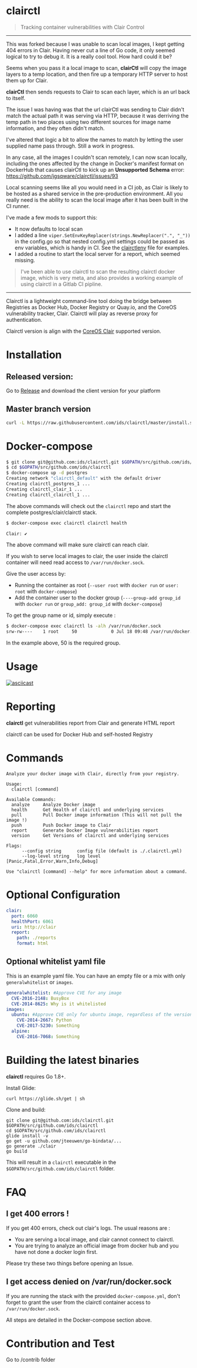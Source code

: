 # clairctl

> Tracking container vulnerabilities with Clair Control

---
This was forked because I was unable to scan local images, I kept getting 404 errors in Clair.  Having never cut a line of Go code, it only seemed logical to try to debug it.  It is a really cool tool. How hard could it be?

Seems when you pass it a local image to scan, __clairCtl__ will copy the image layers to a temp location, and then fire up a temporary HTTP server to host them up for Clair.

__clairCtl__ then sends requests to Clair to scan each layer, which is an url back to itself.

The issue I was having was that the url clairCtl was sending to Clair didn't match the actual path it was serving via HTTP, because it was derriving the temp path in two places using two different sources for image name information, and they often didn't match.

I've altered that logic a bit to allow the names to match by letting the user supplied name pass through. Still a work in progress.

In any case, all the images I couldn't scan remotely, I can now scan locally, including the ones affected by the change in Docker's manifest format on DockerHub that causes clairCtl to kick up an __Unsupported Schema__ error: https://github.com/jgsqware/clairctl/issues/93

Local scanning seems like all you would need in a CI job, as Clair is likely to be hosted as a shared service in the pre-production environment. All you really need is the ability to scan the local image after it has been built in the CI runner.

I've made a few mods to support this:

* It now defaults to local scan
* I added a line `viper.SetEnvKeyReplacer(strings.NewReplacer(".", "_"))` in the config.go so that nested config.yml settings could be passed as env variables, which is handy in CI. See the [clairctlenv](clairctlenv) file for examples.
* I added a routine to start the local server for a report, which seemed missing.

> I've been able to use clairctl to scan the resulting clairctl docker image, which is very meta, and also provides a working example of using clairctl in a Gitlab CI pipline.

---

Clairctl is a lightweight command-line tool doing the bridge between Registries as Docker Hub, Docker Registry or Quay.io, and the CoreOS vulnerability tracker, Clair.
Clairctl will play as reverse proxy for authentication.

Clairctl version is align with the [CoreOS Clair](https://github.com/coreos/clair) supported version.

# Installation

## Released version:

Go to [Release](https://github.com/ids/clairctl/releases) and download the client version for your platform

## Master branch version

```bash
curl -L https://raw.githubusercontent.com/ids/clairctl/master/install.sh | sh
``` 

# Docker-compose

```bash
$ git clone git@github.com:ids/clairctl.git $GOPATH/src/github.com/ids/clairctl
$ cd $GOPATH/src/github.com/ids/clairctl
$ docker-compose up -d postgres
Creating network "clairctl_default" with the default driver
Creating clairctl_postgres_1 ...
Creating clairctl_clair_1 ...
Creating clairctl_clairctl_1 ...
```

The above commands will check out the `clairctl` repo and start the complete postgres/clair/clairctl stack.

```bash
$ docker-compose exec clairctl clairctl health

Clair: ✔
```

The above command will make sure clairctl can reach clair.

If you wish to serve local images to clair, the user inside the clairctl container will need read access to `/var/run/docker.sock`.

Give the user access by:
  - Running the container as root (`--user root` with `docker run` or `user: root` with `docker-compose`)
  - Add the container user to the docker group (`----group-add group_id` with `docker run` or `group_add: group_id` with `docker-compose`)

To get the group name or id, simply execute :

```bash
$ docker-compose exec clairctl ls -alh /var/run/docker.sock
srw-rw----    1 root     50             0 Jul 18 09:48 /var/run/docker.sock
```

In the example above, 50 is the required group.

# Usage

[![asciicast](https://asciinema.org/a/41461.png)](https://asciinema.org/a/41461)

# Reporting

**clairctl** get vulnerabilities report from Clair and generate HTML report

clairctl can be used for Docker Hub and self-hosted Registry

# Commands

```
Analyze your docker image with Clair, directly from your registry.

Usage:
  clairctl [command]

Available Commands:
  analyze     Analyze Docker image
  health      Get Health of clairctl and underlying services
  pull        Pull Docker image information (This will not pull the image !)
  push        Push Docker image to Clair
  report      Generate Docker Image vulnerabilities report
  version     Get Versions of clairctl and underlying services

Flags:
      --config string      config file (default is ./.clairctl.yml)
      --log-level string   log level [Panic,Fatal,Error,Warn,Info,Debug]

Use "clairctl [command] --help" for more information about a command.
```

# Optional Configuration

```yaml
clair:
  port: 6060
  healthPort: 6061
  uri: http://clair
  report:
    path: ./reports
    format: html
```

## Optional whitelist yaml file

This is an example yaml file. You can have an empty file or a mix with only `generalwhitelist` or `images`.

```yaml
generalwhitelist: #Approve CVE for any image
  CVE-2016-2148: BusyBox
  CVE-2014-8625: Why is it whitelisted
images:
  ubuntu: #Approve CVE only for ubuntu image, regardless of the version
    CVE-2014-2667: Python
    CVE-2017-5230: Something
  alpine:
    CVE-2016-7068: Something
```

# Building the latest binaries

**clairctl** requires Go 1.8+.

Install Glide:
```
curl https://glide.sh/get | sh
```

Clone and build:
```
git clone git@github.com:ids/clairctl.git $GOPATH/src/github.com/ids/clairctl
cd $GOPATH/src/github.com/ids/clairctl
glide install -v
go get -u github.com/jteeuwen/go-bindata/...
go generate ./clair
go build
```

This will result in a `clairctl` executable in the `$GOPATH/src/github.com/ids/clairctl` folder.

# FAQ

## I get 400 errors !

If you get 400 errors, check out clair's logs. The usual reasons are :
  
  - You are serving a local image, and clair cannot connect to clairctl.
  - You are trying to analyze an official image from docker hub and you have not done a docker login first.
  
Please try these two things before opening an Issue.

## I get access denied on /var/run/docker.sock

If you are running the stack with the provided `docker-compose.yml`, don't forget to grant the user from the clairctl container access to `/var/run/docker.sock`. 

All steps are detailed in the Docker-compose section above.

# Contribution and Test

Go to /contrib folder
